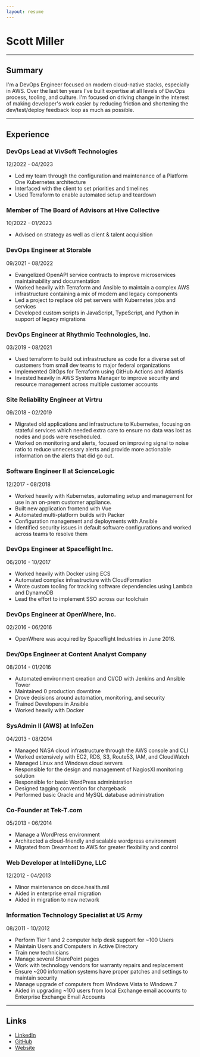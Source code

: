 ```yaml
---
layout: resume
---
```

# Scott Miller
-------------------------------------------
## Summary

I'm a DevOps Engineer focused on modern cloud-native stacks, especially in AWS. Over the last ten years I've built expertise at all levels of DevOps process, tooling, and culture. I'm focused on driving change in the interest of making developer's work easier by reducing friction and shortening the dev/test/deploy feedback loop as much as possible.

-------------------------------------------
## Experience

### DevOps Lead at VivSoft Technologies
12/2022 - 04/2023
- Led my team through the configuration and maintenance of a Platform One Kubernetes architecture
- Interfaced with the client to set priorities and timelines
- Used Terraform to enable automated setup and teardown

### Member of The Board of Advisors at Hive Collective
10/2022 - 01/2023
- Advised on strategy as well as client & talent acquisition

### DevOps Engineer at Storable
09/2021 - 08/2022
- Evangelized OpenAPI service contracts to improve microservices maintainability and documentation
- Worked heavily with Terraform and Ansible to maintain a complex AWS infrastructure containing a mix of modern and legacy components
- Led a project to replace old pet servers with Kubernetes jobs and services
- Developed custom scripts in JavaScript, TypeScript, and Python in support of legacy migrations

### DevOps Engineer at Rhythmic Technologies, Inc.
03/2019 - 08/2021
- Used terraform to build out infrastructure as code for a diverse set of customers from small dev teams to major federal organizations
- Implemented GitOps for Terraform using GitHub Actions and Atlantis
- Invested heavily in AWS Systems Manager to improve security and resource management across multiple customer accounts

### Site Reliability Engineer at Virtru
09/2018 - 02/2019
- Migrated old applications and infrastructure to Kubernetes, focusing on stateful services which needed extra care to ensure no data was lost as nodes and pods were rescheduled.
- Worked on monitoring and alerts, focused on improving signal to noise ratio to reduce unnecessary alerts and provide more actionable information on the alerts that did go out.

### Software Engineer II at ScienceLogic
12/2017 - 08/2018
- Worked heavily with Kubernetes, automating setup and management for use in an on-prem customer appliance.
- Built new application frontend with Vue
- Automated multi-platform builds with Packer
- Configuration management and deployments with Ansible
- Identified security issues in default software configurations and worked across teams to resolve them

### DevOps Engineer at Spaceflight Inc.
06/2016 - 10/2017
- Worked heavily with Docker using ECS
- Automated complex infrastructure with CloudFormation
- Wrote custom tooling for tracking software dependencies using Lambda and DynamoDB
- Lead the effort to implement SSO across our toolchain

### DevOps Engineer at OpenWhere, Inc.
02/2016 - 06/2016
- OpenWhere was acquired by Spaceflight Industries in June 2016.

### Dev/Ops Engineer at Content Analyst Company
08/2014 - 01/2016
- Automated environment creation and CI/CD with Jenkins and Ansible Tower
- Maintained 0 production downtime
- Drove decisions around automation, monitoring, and security
- Trained Developers in Ansible
- Worked heavily with Docker

### SysAdmin II (AWS) at InfoZen
04/2013 - 08/2014
- Managed NASA cloud infrastructure through the AWS console and CLI
- Worked extensively with EC2, RDS, S3, Route53, IAM, and CloudWatch
- Managed Linux and Windows cloud servers
- Responsible for the design and management of NagiosXI monitoring solution
- Responsible for basic WordPress administration
- Designed tagging convention for chargeback
- Performed basic Oracle and MySQL database administration

### Co-Founder at Tek-T.com
05/2013 - 06/2014
- Manage a WordPress environment
- Architected a cloud-friendly and scalable wordpress environment
- Migrated from Dreamhost to AWS for greater flexibility and control

### Web Developer at IntelliDyne, LLC
12/2012 - 04/2013
- Minor maintenance on dcoe.health.mil
- Aided in enterprise email migration
- Aided in migration to new network

### Information Technology Specialist at US Army
08/2011 - 10/2012
- Perform Tier 1 and 2 computer help desk support for ~100 Users
- Maintain Users and Computers in Active Directory
- Train new technicians
- Manage several SharePoint pages
- Work with technology vendors for warranty repairs and replacement
- Ensure ~200 information systems have proper patches and settings to maintain security
- Manage upgrade of computers from Windows Vista to Windows 7
- Aided in upgrading ~100 users from local Exchange email accounts to Enterprise Exchange Email Accounts

-------------------------------------------
## Links

- [LinkedIn](https://www.linkedin.com/in/scott-miller-91713652)
- [GitHub](https://github.com/smiller171)
- [Website](https://millergeek.xyz)
